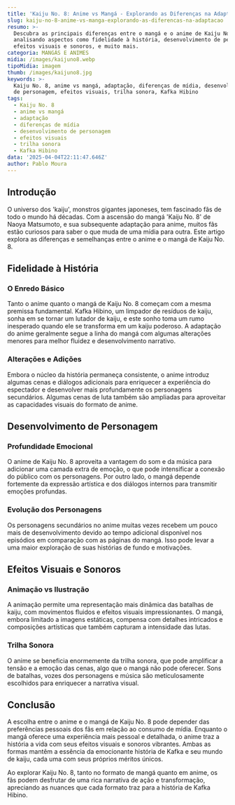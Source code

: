 ```yaml
---
title: 'Kaiju No. 8: Anime vs Mangá - Explorando as Diferenças na Adaptação'
slug: kaiju-no-8-anime-vs-manga-explorando-as-diferencas-na-adaptacao
resumo: >-
  Descubra as principais diferenças entre o mangá e o anime de Kaiju No. 8,
  analisando aspectos como fidelidade à história, desenvolvimento de personagem,
  efeitos visuais e sonoros, e muito mais.
categoria: MANGÁS E ANIMES
midia: /images/kaijuno8.webp
tipoMidia: imagem
thumb: /images/kaijuno8.jpg
keywords: >-
  Kaiju No. 8, anime vs mangá, adaptação, diferenças de mídia, desenvolvimento
  de personagem, efeitos visuais, trilha sonora, Kafka Hibino
tags:
  - Kaiju No. 8
  - anime vs mangá
  - adaptação
  - diferenças de mídia
  - desenvolvimento de personagem
  - efeitos visuais
  - trilha sonora
  - Kafka Hibino
data: '2025-04-04T22:11:47.646Z'
author: Pablo Moura
---
```


## Introdução
O universo dos 'kaiju', monstros gigantes japoneses, tem fascinado fãs de todo o mundo há décadas. Com a ascensão do mangá 'Kaiju No. 8' de Naoya Matsumoto, e sua subsequente adaptação para anime, muitos fãs estão curiosos para saber o que muda de uma mídia para outra. Este artigo explora as diferenças e semelhanças entre o anime e o mangá de Kaiju No. 8.

## Fidelidade à História
### O Enredo Básico
Tanto o anime quanto o mangá de Kaiju No. 8 começam com a mesma premissa fundamental. Kafka Hibino, um limpador de resíduos de kaiju, sonha em se tornar um lutador de kaiju, e este sonho toma um rumo inesperado quando ele se transforma em um kaiju poderoso. A adaptação do anime geralmente segue a linha do mangá com algumas alterações menores para melhor fluidez e desenvolvimento narrativo.

### Alterações e Adições
Embora o núcleo da história permaneça consistente, o anime introduz algumas cenas e diálogos adicionais para enriquecer a experiência do espectador e desenvolver mais profundamente os personagens secundários. Algumas cenas de luta também são ampliadas para aproveitar as capacidades visuais do formato de anime.

## Desenvolvimento de Personagem
### Profundidade Emocional
O anime de Kaiju No. 8 aproveita a vantagem do som e da música para adicionar uma camada extra de emoção, o que pode intensificar a conexão do público com os personagens. Por outro lado, o mangá depende fortemente da expressão artística e dos diálogos internos para transmitir emoções profundas.

### Evolução dos Personagens
Os personagens secundários no anime muitas vezes recebem um pouco mais de desenvolvimento devido ao tempo adicional disponível nos episódios em comparação com as páginas do mangá. Isso pode levar a uma maior exploração de suas histórias de fundo e motivações.

## Efeitos Visuais e Sonoros
### Animação vs Ilustração
A animação permite uma representação mais dinâmica das batalhas de kaiju, com movimentos fluidos e efeitos visuais impressionantes. O mangá, embora limitado a imagens estáticas, compensa com detalhes intricados e composições artísticas que também capturam a intensidade das lutas.

### Trilha Sonora
O anime se beneficia enormemente da trilha sonora, que pode amplificar a tensão e a emoção das cenas, algo que o mangá não pode oferecer. Sons de batalhas, vozes dos personagens e música são meticulosamente escolhidos para enriquecer a narrativa visual.

## Conclusão
A escolha entre o anime e o mangá de Kaiju No. 8 pode depender das preferências pessoais dos fãs em relação ao consumo de mídia. Enquanto o mangá oferece uma experiência mais pessoal e detalhada, o anime traz a história a vida com seus efeitos visuais e sonoros vibrantes. Ambas as formas mantêm a essência da emocionante história de Kafka e seu mundo de kaiju, cada uma com seus próprios méritos únicos.

Ao explorar Kaiju No. 8, tanto no formato de mangá quanto em anime, os fãs podem desfrutar de uma rica narrativa de ação e transformação, apreciando as nuances que cada formato traz para a história de Kafka Hibino.
